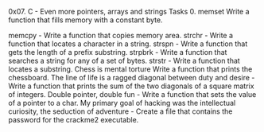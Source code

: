 0x07. C - Even more pointers, arrays and strings Tasks 0. memset Write a function that fills memory with a constant byte.

memcpy - Write a function that copies memory area.
strchr - Write a function that locates a character in a string.
strspn - Write a function that gets the length of a prefix substring.
strpbrk - Write a function that searches a string for any of a set of bytes.
strstr - Write a function that locates a substring.
Chess is mental torture Write a function that prints the chessboard.
The line of life is a ragged diagonal between duty and desire - Write a function that prints the sum of the two diagonals of a square matrix of integers.
Double pointer, double fun - Write a function that sets the value of a pointer to a char.
My primary goal of hacking was the intellectual curiosity, the seduction of adventure - Create a file that contains the password for the crackme2 executable.


